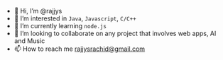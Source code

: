 - 👋 Hi, I’m @rajjys
- 👀 I’m interested in `Java`, `Javascript`, `C/C++`
- 🌱 I’m currently learning `node.js`
- 💞️ I’m looking to collaborate on any project that involves web apps, AI and Music
- 📫 How to reach me rajjysrachid@gmail.com

<!---
rajjys/rajjys is a ✨ special ✨ repository because its `README.md` (this file) appears on your GitHub profile.
You can click the Preview link to take a look at your changes.
--->
